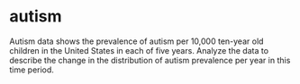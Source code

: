 # autism
Autism data shows the prevalence of autism per 10,000 ten-year old children in the United States in each of five years.  Analyze the data to describe the change in the distribution of autism prevalence per year in this time period.
